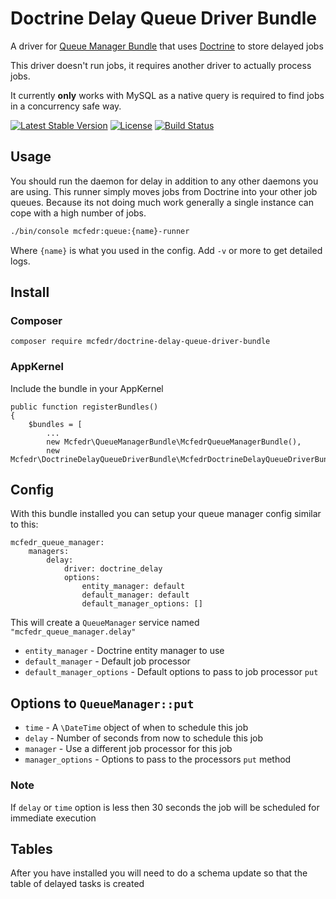 # Doctrine Delay Queue Driver Bundle

A driver for [Queue Manager Bundle](https://github.com/mcfedr/queue-manager-bundle) that uses [Doctrine](http://www.doctrine-project.org/) to store delayed jobs

This driver doesn't run jobs, it requires another driver to actually process jobs.

It currently **only** works with MySQL as a native query is required to find jobs in a concurrency safe way.

[![Latest Stable Version](https://poser.pugx.org/mcfedr/doctrine-delay-queue-driver-bundle/v/stable.png)](https://packagist.org/packages/mcfedr/doctrine-delay-queue-driver-bundle)
[![License](https://poser.pugx.org/mcfedr/doctrine-delay-queue-driver-bundle/license.png)](https://packagist.org/packages/mcfedr/doctrine-delay-queue-driver-bundle)
[![Build Status](https://travis-ci.org/mcfedr/doctrine-delay-queue-driver-bundle.svg?branch=master)](https://travis-ci.org/mcfedr/doctrine-delay-queue-driver-bundle)

## Usage

You should run the daemon for delay in addition to any other daemons you are using.
This runner simply moves jobs from Doctrine into your other job queues. Because its 
not doing much work generally a single instance can cope with a high number of jobs.

```bash
./bin/console mcfedr:queue:{name}-runner
```

Where `{name}` is what you used in the config. Add `-v` or more to get detailed logs.

## Install

### Composer

    composer require mcfedr/doctrine-delay-queue-driver-bundle

### AppKernel

Include the bundle in your AppKernel

    public function registerBundles()
    {
        $bundles = [
            ...
            new Mcfedr\QueueManagerBundle\McfedrQueueManagerBundle(),
            new Mcfedr\DoctrineDelayQueueDriverBundle\McfedrDoctrineDelayQueueDriverBundle(),

## Config

With this bundle installed you can setup your queue manager config similar to this:

    mcfedr_queue_manager:
        managers:
            delay:
                driver: doctrine_delay
                options:
                    entity_manager: default
                    default_manager: default
                    default_manager_options: []

This will create a `QueueManager` service named `"mcfedr_queue_manager.delay"`

* `entity_manager` - Doctrine entity manager to use
* `default_manager` - Default job processor
* `default_manager_options` - Default options to pass to job processor `put`

## Options to `QueueManager::put`

* `time` - A `\DateTime` object of when to schedule this job
* `delay` - Number of seconds from now to schedule this job
* `manager` - Use a different job processor for this job
* `manager_options` - Options to pass to the processors `put` method

### Note

If `delay` or `time` option is less then 30 seconds the job will be scheduled for immediate execution

## Tables

After you have installed you will need to do a schema update so that the table of delayed tasks is created
